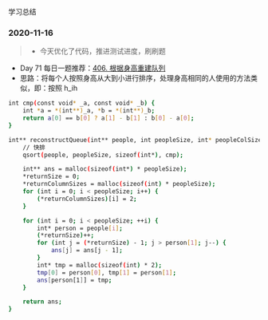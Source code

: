 学习总结

### 2020-11-16

> - 今天优化了代码，推进测试进度，刷刷题
* Day 71 每日一题推荐：[406. 根据身高重建队列](https://leetcode-cn.com/problems/queue-reconstruction-by-height/)
* 思路：将每个人按照身高从大到小进行排序，处理身高相同的人使用的方法类似，即：按照 h_ih 
```bash
int cmp(const void* _a, const void* _b) {
    int *a = *(int**)_a, *b = *(int**)_b;
    return a[0] == b[0] ? a[1] - b[1] : b[0] - a[0];
}

int** reconstructQueue(int** people, int peopleSize, int* peopleColSize, int* returnSize, int** returnColumnSizes) {
    // 快排
    qsort(people, peopleSize, sizeof(int*), cmp);

    int** ans = malloc(sizeof(int*) * peopleSize);
    *returnSize = 0;
    *returnColumnSizes = malloc(sizeof(int) * peopleSize);
    for (int i = 0; i < peopleSize; i++) {
        (*returnColumnSizes)[i] = 2;
    }

    for (int i = 0; i < peopleSize; ++i) {
        int* person = people[i];
        (*returnSize)++;
        for (int j = (*returnSize) - 1; j > person[1]; j--) {
            ans[j] = ans[j - 1];
        }
        int* tmp = malloc(sizeof(int) * 2);
        tmp[0] = person[0], tmp[1] = person[1];
        ans[person[1]] = tmp;
    }

    return ans;
}

```
